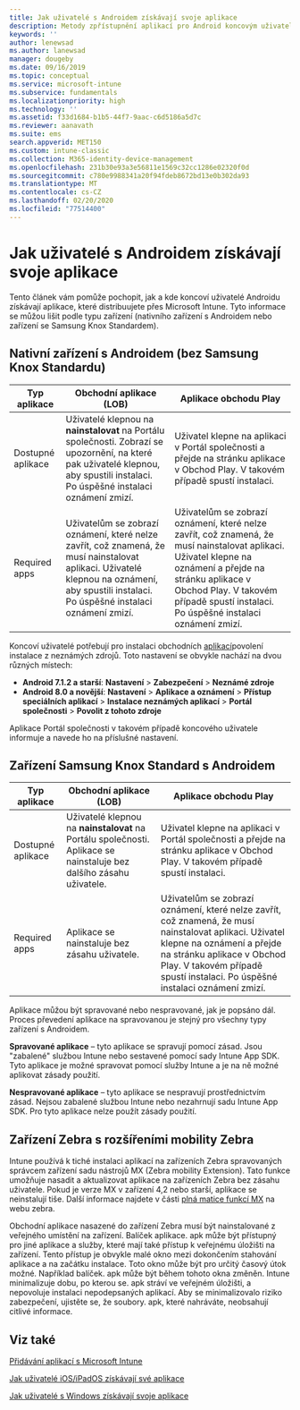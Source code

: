 ```yaml
---
title: Jak uživatelé s Androidem získávají svoje aplikace
description: Metody zpřístupnění aplikací pro Android koncovým uživatelům
keywords: ''
author: lenewsad
ms.author: lanewsad
manager: dougeby
ms.date: 09/16/2019
ms.topic: conceptual
ms.service: microsoft-intune
ms.subservice: fundamentals
ms.localizationpriority: high
ms.technology: ''
ms.assetid: f33d1684-b1b5-44f7-9aac-c6d5186a5d7c
ms.reviewer: aanavath
ms.suite: ems
search.appverid: MET150
ms.custom: intune-classic
ms.collection: M365-identity-device-management
ms.openlocfilehash: 231b30e93a3e56811e1569c32cc1286e02320f0d
ms.sourcegitcommit: c780e9988341a20f94fdeb8672bd13e0b302da93
ms.translationtype: MT
ms.contentlocale: cs-CZ
ms.lasthandoff: 02/20/2020
ms.locfileid: "77514400"
---
```

# <a name="how-your-android-users-get-their-apps"></a>Jak uživatelé s Androidem získávají svoje aplikace

Tento článek vám pomůže pochopit, jak a kde koncoví uživatelé Androidu získávají aplikace, které distribuujete přes Microsoft Intune. Tyto informace se můžou lišit podle typu zařízení (nativního zařízení s Androidem nebo zařízení se Samsung Knox Standardem).

## <a name="native-non-samsung-knox-standard-android-devices"></a>Nativní zařízení s Androidem (bez Samsung Knox Standardu)

| Typ aplikace | Obchodní aplikace (LOB) | Aplikace obchodu Play  |
| ------------- |-------------| -----|
| Dostupné aplikace      | Uživatelé klepnou na **nainstalovat** na Portálu společnosti. Zobrazí se upozornění, na které pak uživatelé klepnou, aby spustili instalaci. Po úspěšné instalaci oznámení zmizí. | Uživatel klepne na aplikaci v Portál společnosti a přejde na stránku aplikace v Obchod Play. V takovém případě spustí instalaci.|
| Required apps      | Uživatelům se zobrazí oznámení, které nelze zavřít, což znamená, že musí nainstalovat aplikaci. Uživatelé klepnou na oznámení, aby spustili instalaci. Po úspěšné instalaci oznámení zmizí.    | Uživatelům se zobrazí oznámení, které nelze zavřít, což znamená, že musí nainstalovat aplikaci. Uživatel klepne na oznámení a přejde na stránku aplikace v Obchod Play. V takovém případě spustí instalaci. Po úspěšné instalaci oznámení zmizí. |

Koncoví uživatelé potřebují pro instalaci obchodních [aplikací](../apps/lob-apps-android.md)povolení instalace z neznámých zdrojů. Toto nastavení se obvykle nachází na dvou různých místech:

* **Android 7.1.2 a starší**: **Nastavení** > **Zabezpečení** > **Neznámé zdroje**
* **Android 8.0 a novější**: **Nastavení** > **Aplikace a oznámení** > **Přístup speciálních aplikací** > **Instalace neznámých aplikací** > **Portál společnosti** > **Povolit z tohoto zdroje**

Aplikace Portál společnosti v takovém případě koncového uživatele informuje a navede ho na příslušné nastavení. 

## <a name="samsung-knox-standard-android-devices"></a>Zařízení Samsung Knox Standard s Androidem

| Typ aplikace | Obchodní aplikace (LOB) | Aplikace obchodu Play  |
| ------------- |-------------| -----|
| Dostupné aplikace      | Uživatelé klepnou na **nainstalovat** na Portálu společnosti. Aplikace se nainstaluje bez dalšího zásahu uživatele. | Uživatel klepne na aplikaci v Portál společnosti a přejde na stránku aplikace v Obchod Play. V takovém případě spustí instalaci.|
| Required apps      | Aplikace se nainstaluje bez zásahu uživatele.    | Uživatelům se zobrazí oznámení, které nelze zavřít, což znamená, že musí nainstalovat aplikaci. Uživatel klepne na oznámení a přejde na stránku aplikace v Obchod Play. V takovém případě spustí instalaci. Po úspěšné instalaci oznámení zmizí. |

Aplikace můžou být spravované nebo nespravované, jak je popsáno dál. Proces převedení aplikace na spravovanou je stejný pro všechny typy zařízení s Androidem.

**Spravované aplikace** – tyto aplikace se spravují pomocí zásad. Jsou "zabalené" službou Intune nebo sestavené pomocí sady Intune App SDK. Tyto aplikace je možné spravovat pomocí služby Intune a je na ně možné aplikovat zásady použití.

**Nespravované aplikace** – tyto aplikace se nespravují prostřednictvím zásad. Nejsou zabalené službou Intune nebo nezahrnují sadu Intune App SDK. Pro tyto aplikace nelze použít zásady použití.

## <a name="zebra-devices-with-zebra-mobility-extensions"></a>Zařízení Zebra s rozšířeními mobility Zebra

Intune používá k tiché instalaci aplikací na zařízeních Zebra spravovaných správcem zařízení sadu nástrojů MX (Zebra mobility Extension). Tato funkce umožňuje nasadit a aktualizovat aplikace na zařízeních Zebra bez zásahu uživatele. Pokud je verze MX v zařízení 4,2 nebo starší, aplikace se neinstalují tiše. Další informace najdete v části [plná matice funkcí MX](http://techdocs.zebra.com/mx/compatibility/) na webu zebra.

Obchodní aplikace nasazené do zařízení Zebra musí být nainstalované z veřejného umístění na zařízení. Balíček aplikace. apk může být přístupný pro jiné aplikace a služby, které mají také přístup k veřejnému úložišti na zařízení. Tento přístup je obvykle malé okno mezi dokončením stahování aplikace a na začátku instalace. Toto okno může být pro určitý časový útok možné. Například balíček. apk může být během tohoto okna změněn. Intune minimalizuje dobu, po kterou se. apk stráví ve veřejném úložišti, a nepovoluje instalaci nepodepsaných aplikací. Aby se minimalizovalo riziko zabezpečení, ujistěte se, že soubory. apk, které nahráváte, neobsahují citlivé informace.

## <a name="see-also"></a>Viz také

[Přidávání aplikací s Microsoft Intune](../apps/apps-add.md)

[Jak uživatelé iOS/iPadOS získávají své aplikace](end-user-apps-ios.md)

[Jak uživatelé s Windows získávají svoje aplikace](end-user-apps-windows.md)
